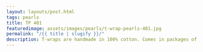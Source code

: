 ```yaml
---
layout: layouts/post.html
tags: pearls
title: TP 401
featuredimage: assets/images/pearls/t-wrap-pearls-401.jpg
permalink: "/{{ title | slugify }}/"
description: T-wraps are handmade in 100% cotton. Comes in packages of 10 pieces of the same design. Probably the worlds best commercial for any Fun Park.
---
```

